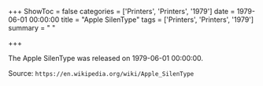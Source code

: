 +++
ShowToc = false
categories = ['Printers', 'Printers', '1979']
date = 1979-06-01 00:00:00
title = "Apple SilenType"
tags = ['Printers', 'Printers', '1979']
summary = " "

+++

The Apple SilenType was released on 1979-06-01 00:00:00.

Source: `https://en.wikipedia.org/wiki/Apple_SilenType`


